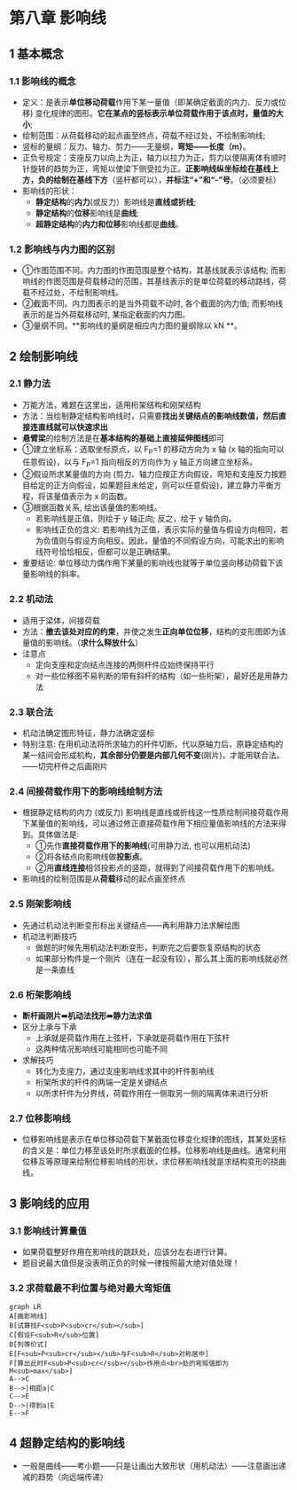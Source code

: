 # 第八章 影响线  
## 1 基本概念  

### 1.1 影响线的概念  

- 定义：是表示**单位移动荷载**作用下某一量值（即某确定截面的内力、反力或位移) 变化规律的图形。**它在某点的竖标表示单位荷载作用于该点时，量值的大小**;  
- 绘制范围：从荷载移动的起点画至终点，荷载不经过处，不绘制影响线;  
- 竖标的量纲：反力、轴力、剪力——无量纲，**弯矩——长度（m）**。  
- 正负号规定：支座反力以向上为正，轴力以拉力为正，剪力以使隔离体有顺时针旋转的趋势为正，弯矩以使梁下侧受拉为正。**正影响线纵坐标绘在基线上方，负的绘制在基线下方**（竖杆都可以），**并标注“+”和“-”号**。（必须要标）  
- 影响线的形状：
	- **静定结构**的**内力**(或反力）影响线是**直线或折线**;
	- **静定结构**的**位移**影响线是**曲线**;
	- **超静定结构**的**内力和位移**影响线都是**曲线**。  

### 1.2 影响线与内力图的区别  

- ①作图范围不同。内力图的作图范围是整个结构，其基线就表示该结构; 而影响线的作图范围是荷载移动的范围，其基线表示的是单位荷载的移动路线，荷载不经过处，不绘制影响线。  
- ②截面不同。内力图表示的是当外荷载不动时, 各个截面的内力值; 而影响线表示的是当外荷载移动时, 某指定截面的内力图。  
- ③量纲不同。**影响线的量纲是相应内力图的量纲除以 kN **。  

## 2 绘制影响线  

### 2.1 静力法

- 万能方法，难题在这里出，适用桁架结构和刚架结构
- 方法：当绘制静定结构影响线时，只需要**找出关键结点的影响线数值，然后直接连直线就可以快速求出**  
- **悬臂梁**的绘制方法是在**基本结构的基础上直接延伸图线**即可  
- ①建立坐标系：选取坐标原点，以 F<sub>P</sub>=1 的移动方向为 x 轴 (x 轴的指向可以任意假设)，以与 F<sub>P</sub>=1 指向相反的方向作为 y 轴正方向建立坐标系。
- ②假设所求某量值的方向 (剪力、轴力应按正方向假设，弯矩和支座反力按题目给定的正方向假设，如果题目未给定，则可以任意假设)，建立静力平衡方程，将该量值表示为 x 的函数。  
- ③根据函数关系, 绘出该量值的影响线。  
	- 若影响线是正值，则绘于 y 轴正向; 反之，绘于 y 轴负向。  
	- 影响线正负的含义: 若影响线为正值，表示实际的量值与假设方向相同，若为负值则与假设方向相反。因此，量值的不同假设方向，可能求出的影响线符号恰恰相反，但都可以是正确结果。  
- 重要结论: 单位移动力偶作用下某量的影响线也就等于单位竖向移动荷载下该量影响线的斜率。  

### 2.2 机动法

- 适用于梁体，间接荷载
- 方法：**撤去该处对应的约束**，并使之发生**正向单位位移**，结构的变形图即为该量值的影响线。（**求什么释放什么**）
- 注意点
	- 定向支座和定向结点连接的两侧杆件应始终保持平行  
	- 对一些位移图不易判断的带有斜杆的结构（如一些桁架），最好还是用静力法

### 2.3 联合法  

- 机动法确定图形特征，静力法确定竖标
- 特别注意: 在用机动法将所求轴力的杆件切断，代以原轴力后，原静定结构的某一结间会形成机构，**其余部分仍要是内部几何不变**(刚片)，才能用联合法。 ——切完杆件之后画刚片 

### 2.4 间接荷载作用下的影响线绘制方法  

- 根据静定结构的内力 (或反力) 影响线是直线或折线这一性质绘制间接荷载作用下某量值的影响线，可以通过修正直接荷载作用下相应量值影响线的方法来得到。具体做法是:  
	- ①先作**直接荷载作用下的影响线**(可用静力法, 也可以用机动法)  
	- ②将各结点向影响线做**投影点**。  
	- ②用**直线连接**相邻投影点的竖距，就得到了间接荷载作用下的影响线。  
- 影响线的绘制范围是从**荷载**移动的起点画至终点

### 2.5 刚架影响线  

- 先通过机动法判断变形标出关键结点——再利用静力法求解绘图  
- 机动法判断技巧  
	- 做题的时候先用机动法判断变形，判断完之后要恢复原结构的状态  
	- 如果部分构件是一个刚片（连在一起没有铰），那么其上面的影响线就必然是一条直线  

### 2.6 桁架影响线  

- **断杆画刚片➠机动法找形➠静力法求值**
- 区分上承与下承  
	- 上承就是荷载作用在上弦杆，下承就是荷载作用在下弦杆  
	- 这两种情况影响线可能相同也可能不同  
- 求解技巧  
	- 转化为支座力，通过支座影响线求其中的杆件影响线  
	- 桁架所求的杆件的两端一定是关键结点  
	- 以所求杆件为分界线，荷载作用在一侧取另一侧的隔离体来进行分析  

### 2.7 位移影响线  

- 位移影响线是表示在单位移动荷载下某截面位移变化规律的图线，其某处竖标的含义是：单位力移至该处时所求截面的位移。位移影响线是曲线。通常利用位移互等原理来绘制位移影响线的形状，求位移影响线就是求结构变形的挠曲线。  

## 3 影响线的应用  

### 3.1 影响线计算量值  

- 如果荷载整好作用在影响线的跳跃处，应该分左右进行计算。
- 题目说最大值但是没表明正负的时候一律按照最大绝对值处理！

### 3.2 求荷载最不利位置与绝对最大弯矩值

```mermaid
graph LR
A[画影响线]
B[试算找F<sub>P<sub>cr</sub></sub>]
C[假设F<sub>R</sub>位置]
D[列等价式]
E[F<sub>P<sub>cr</sub></sub>与F<sub>R</sub>对称居中]
F[算出此时F<sub>P<sub>cr</sub></sub>作用点<br>处的弯矩值即为M<sub>max</sub>]
A-->C
B-->|相距a|C
C-->E
D-->|得到a|E
E-->F

```

## 4 超静定结构的影响线  

- 一般是曲线——考小题——只是让画出大致形状（用机动法）——注意画出递减的趋势（向远端传递）  
